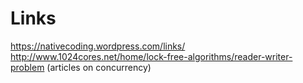 # Links

https://nativecoding.wordpress.com/links/
http://www.1024cores.net/home/lock-free-algorithms/reader-writer-problem (articles on concurrency)

